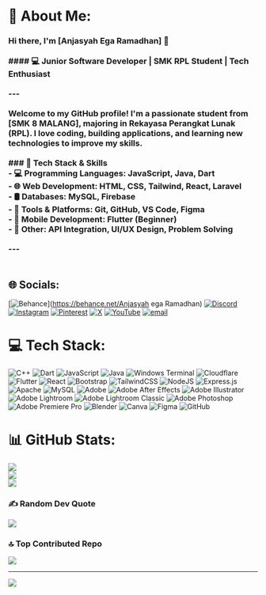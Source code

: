 # 💫 About Me:
### Hi there, I'm [Anjasyah Ega Ramadhan] 👋<br><br>#### 💻 Junior Software Developer | SMK RPL Student | Tech Enthusiast<br><br>---<br><br>Welcome to my GitHub profile! I'm a passionate student from **[SMK 8 MALANG]**, majoring in **Rekayasa Perangkat Lunak (RPL)**. I love coding, building applications, and learning new technologies to improve my skills.<br><br>### 🔧 Tech Stack & Skills<br>- 💻 **Programming Languages**: JavaScript, Java, Dart<br>- 🌐 **Web Development**: HTML, CSS, Tailwind, React, Laravel<br>- 🛢️ **Databases**: MySQL, Firebase<br>- 🔧 **Tools & Platforms**: Git, GitHub, VS Code, Figma<br>- 📱 **Mobile Development**: Flutter (Beginner)<br>- 🤖 **Other**: API Integration, UI/UX Design, Problem Solving<br><br>---<br><br>


## 🌐 Socials:
[![Behance](https://img.shields.io/badge/Behance-1769ff?logo=behance&logoColor=white)](https://behance.net/Anjasyah ega Ramadhan) [![Discord](https://img.shields.io/badge/Discord-%237289DA.svg?logo=discord&logoColor=white)](https://discord.gg/aegaramadhan) [![Instagram](https://img.shields.io/badge/Instagram-%23E4405F.svg?logo=Instagram&logoColor=white)](https://instagram.com/aegaramadhan) [![Pinterest](https://img.shields.io/badge/Pinterest-%23E60023.svg?logo=Pinterest&logoColor=white)](https://pinterest.com/aegaramadhan) [![X](https://img.shields.io/badge/X-black.svg?logo=X&logoColor=white)](https://x.com/@AnjasyahR) [![YouTube](https://img.shields.io/badge/YouTube-%23FF0000.svg?logo=YouTube&logoColor=white)](https://youtube.com/@@anjasyahegaramadhan6348) [![email](https://img.shields.io/badge/Email-D14836?logo=gmail&logoColor=white)](mailto:aegaramadhan@gmail.com) 

# 💻 Tech Stack:
![C++](https://img.shields.io/badge/c++-%2300599C.svg?style=for-the-badge&logo=c%2B%2B&logoColor=white) ![Dart](https://img.shields.io/badge/dart-%230175C2.svg?style=for-the-badge&logo=dart&logoColor=white) ![JavaScript](https://img.shields.io/badge/javascript-%23323330.svg?style=for-the-badge&logo=javascript&logoColor=%23F7DF1E) ![Java](https://img.shields.io/badge/java-%23ED8B00.svg?style=for-the-badge&logo=openjdk&logoColor=white) ![Windows Terminal](https://img.shields.io/badge/Windows%20Terminal-%234D4D4D.svg?style=for-the-badge&logo=windows-terminal&logoColor=white) ![Cloudflare](https://img.shields.io/badge/Cloudflare-F38020?style=for-the-badge&logo=Cloudflare&logoColor=white) ![Flutter](https://img.shields.io/badge/Flutter-%2302569B.svg?style=for-the-badge&logo=Flutter&logoColor=white) ![React](https://img.shields.io/badge/react-%2320232a.svg?style=for-the-badge&logo=react&logoColor=%2361DAFB) ![Bootstrap](https://img.shields.io/badge/bootstrap-%238511FA.svg?style=for-the-badge&logo=bootstrap&logoColor=white) ![TailwindCSS](https://img.shields.io/badge/tailwindcss-%2338B2AC.svg?style=for-the-badge&logo=tailwind-css&logoColor=white) ![NodeJS](https://img.shields.io/badge/node.js-6DA55F?style=for-the-badge&logo=node.js&logoColor=white) ![Express.js](https://img.shields.io/badge/express.js-%23404d59.svg?style=for-the-badge&logo=express&logoColor=%2361DAFB) ![Apache](https://img.shields.io/badge/apache-%23D42029.svg?style=for-the-badge&logo=apache&logoColor=white) ![MySQL](https://img.shields.io/badge/mysql-4479A1.svg?style=for-the-badge&logo=mysql&logoColor=white) ![Adobe](https://img.shields.io/badge/adobe-%23FF0000.svg?style=for-the-badge&logo=adobe&logoColor=white) ![Adobe After Effects](https://img.shields.io/badge/Adobe%20After%20Effects-9999FF.svg?style=for-the-badge&logo=Adobe%20After%20Effects&logoColor=white) ![Adobe Illustrator](https://img.shields.io/badge/adobe%20illustrator-%23FF9A00.svg?style=for-the-badge&logo=adobe%20illustrator&logoColor=white) ![Adobe Lightroom](https://img.shields.io/badge/Adobe%20Lightroom-31A8FF.svg?style=for-the-badge&logo=Adobe%20Lightroom&logoColor=white) ![Adobe Lightroom Classic](https://img.shields.io/badge/Adobe%20Lightroom%20Classic-31A8FF.svg?style=for-the-badge&logo=Adobe%20Lightroom%20Classic&logoColor=white) ![Adobe Photoshop](https://img.shields.io/badge/adobe%20photoshop-%2331A8FF.svg?style=for-the-badge&logo=adobe%20photoshop&logoColor=white) ![Adobe Premiere Pro](https://img.shields.io/badge/Adobe%20Premiere%20Pro-9999FF.svg?style=for-the-badge&logo=Adobe%20Premiere%20Pro&logoColor=white) ![Blender](https://img.shields.io/badge/blender-%23F5792A.svg?style=for-the-badge&logo=blender&logoColor=white) ![Canva](https://img.shields.io/badge/Canva-%2300C4CC.svg?style=for-the-badge&logo=Canva&logoColor=white) ![Figma](https://img.shields.io/badge/figma-%23F24E1E.svg?style=for-the-badge&logo=figma&logoColor=white) ![GitHub](https://img.shields.io/badge/github-%23121011.svg?style=for-the-badge&logo=github&logoColor=white)
# 📊 GitHub Stats:
![](https://github-readme-stats.vercel.app/api?username=aegaramadhan&theme=gruvbox&hide_border=false&include_all_commits=false&count_private=false)<br/>
![](https://github-readme-streak-stats.herokuapp.com/?user=aegaramadhan&theme=gruvbox&hide_border=false)<br/>
![](https://github-readme-stats.vercel.app/api/top-langs/?username=aegaramadhan&theme=gruvbox&hide_border=false&include_all_commits=false&count_private=false&layout=compact)

### ✍️ Random Dev Quote
![](https://quotes-github-readme.vercel.app/api?type=horizontal&theme=radical)

### 🔝 Top Contributed Repo
![](https://github-contributor-stats.vercel.app/api?username=aegaramadhan&limit=5&theme=merko&combine_all_yearly_contributions=true)

---
[![](https://visitcount.itsvg.in/api?id=aegaramadhan&icon=0&color=0)](https://visitcount.itsvg.in)

<!-- Proudly created with GPRM ( https://gprm.itsvg.in ) -->
